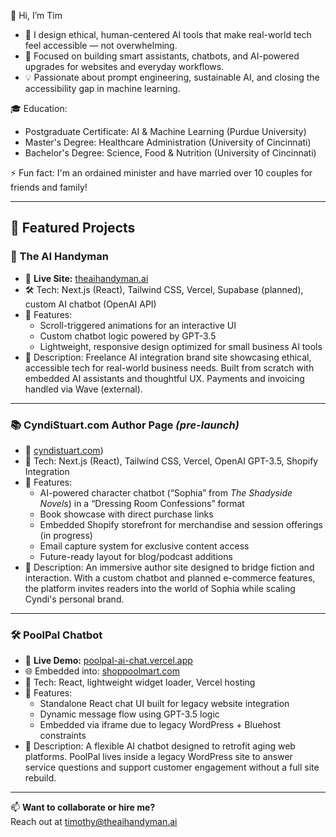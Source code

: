👋 Hi, I’m Tim

- 🤖 I design ethical, human-centered AI tools that make real-world tech feel accessible — not overwhelming.
- 🚀 Focused on building smart assistants, chatbots, and AI-powered upgrades for websites and everyday workflows.
- 💡 Passionate about prompt engineering, sustainable AI, and closing the accessibility gap in machine learning.

🎓 Education:
  - Postgraduate Certificate: AI & Machine Learning (Purdue University)
  - Master's Degree: Healthcare Administration (University of Cincinnati)
  - Bachelor's Degree: Science, Food & Nutrition (University of Cincinnati)

⚡ Fun fact: I'm an ordained minister and have married over 10 couples for friends and family!

---

## 🚀 Featured Projects

### 🧠 The AI Handyman
- 🔗 **Live Site:** [theaihandyman.ai](https://www.theaihandyman.ai)
- 🛠️ Tech: Next.js (React), Tailwind CSS, Vercel, Supabase (planned), custom AI chatbot (OpenAI API)
- 🎯 Features:
  - Scroll-triggered animations for an interactive UI
  - Custom chatbot logic powered by GPT-3.5
  - Lightweight, responsive design optimized for small business AI tools
- 💬 Description: Freelance AI integration brand site showcasing ethical, accessible tech for real-world business needs. Built from scratch with embedded AI assistants and thoughtful UX. Payments and invoicing handled via Wave (external).

---

### 📚 CyndiStuart.com Author Page *(pre-launch)*
- 🔗 [cyndistuart.com](https://www.cyndistuart.com/))
- 🧰 Tech: Next.js (React), Tailwind CSS, Vercel, OpenAI GPT-3.5, Shopify Integration
- 🎯 Features:
  - AI-powered character chatbot (“Sophia” from *The Shadyside Novels*) in a “Dressing Room Confessions” format
  - Book showcase with direct purchase links
  - Embedded Shopify storefront for merchandise and session offerings (in progress)
  - Email capture system for exclusive content access
  - Future-ready layout for blog/podcast additions
- 💬 Description: An immersive author site designed to bridge fiction and interaction. With a custom chatbot and planned e-commerce features, the platform invites readers into the world of Sophia while scaling Cyndi's personal brand.

---

### 🛠️ PoolPal Chatbot
- 🔗 **Live Demo:** [poolpal-ai-chat.vercel.app](https://poolpal-ai-chat.vercel.app)
- 🌐 Embedded into: [shoppoolmart.com](https://shoppoolmart.com)
- 🧰 Tech: React, lightweight widget loader, Vercel hosting
- 🎯 Features:
  - Standalone React chat UI built for legacy website integration
  - Dynamic message flow using GPT-3.5 logic
  - Embedded via iframe due to legacy WordPress + Bluehost constraints
- 💬 Description: A flexible AI chatbot designed to retrofit aging web platforms. PoolPal lives inside a legacy WordPress site to answer service questions and support customer engagement without a full site rebuild.


---

📫 **Want to collaborate or hire me?**  
Reach out at [timothy@theaihandyman.ai](mailto:timothy@theaihandyman.ai)
